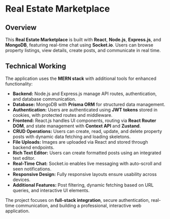 # Real Estate Marketplace

## Overview

This **Real Estate Marketplace** is built with **React**, **Node.js**, **Express.js**, and **MongoDB**, featuring real-time chat using **Socket.io**. Users can browse property listings, view details, create posts, and communicate in real time.

## Technical Working

The application uses the **MERN stack** with additional tools for enhanced functionality:

- **Backend:** Node.js and Express.js manage API routes, authentication, and database communication.  
- **Database:** MongoDB with **Prisma ORM** for structured data management.  
- **Authentication:** Users are authenticated using **JWT tokens** stored in cookies, with protected routes and middleware.  
- **Frontend:** React.js handles UI components, routing via **React Router DOM**, and state management with **Context API** and **Zustand**.  
- **CRUD Operations:** Users can create, read, update, and delete property posts with dynamic data fetching and loading skeletons.  
- **File Uploads:** Images are uploaded via React and stored through backend endpoints.  
- **Rich Text Editor:** Users can create formatted posts using an integrated text editor.  
- **Real-Time Chat:** Socket.io enables live messaging with auto-scroll and seen notifications.  
- **Responsive Design:** Fully responsive layouts ensure usability across devices.  
- **Additional Features:** Post filtering, dynamic fetching based on URL queries, and interactive UI elements.

The project focuses on **full-stack integration**, secure authentication, real-time communication, and building a professional, interactive web application.
